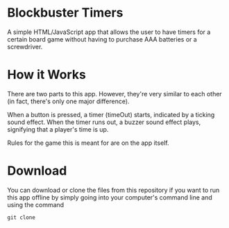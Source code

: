 # Blockbuster Timers

A simple HTML/JavaScript app that allows the user to have timers for a certain board game without having to purchase AAA batteries or a screwdriver.

# How it Works

There are two parts to this app. However, they're very similar to each other (in fact, there's only one major difference).

When a button is pressed, a timer (timeOut) starts, indicated by a ticking sound effect. When the timer runs out, a buzzer sound effect plays, signifying that a player's time is up.

Rules for the game this is meant for are on the app itself.

# Download

You can download or clone the files from this repository if you want to run this app offline by simply going into your computer's command line and using the command
```
git clone
```
